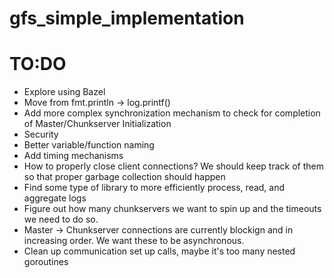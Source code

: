 # gfs_simple_implementation

# TO:DO 
- Explore using Bazel
- Move from fmt.println -> log.printf()
- Add more complex synchronization mechanism to check for completion of Master/Chunkserver Initialization
- Security
- Better variable/function naming
- Add timing mechanisms
- How to properly close client connections? We should keep track of them so that proper garbage collection should happen
- Find some type of library to more efficiently process, read, and aggregate logs
- Figure out how many chunkservers we want to spin up and the timeouts we need to do so.
- Master -> Chunkserver connections are currently blockign and in increasing order. We want these to be asynchronous.
- Clean up communication set up calls, maybe it's too many nested goroutines